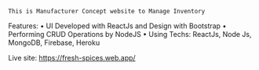 	This is Manufacturer Concept website to Manage Inventory 
  Features:
  •	UI Developed with ReactJs and Design with Bootstrap
  •	Performing CRUD Operations by NodeJS
  • Using Techs: ReactJs, Node Js, MongoDB, Firebase, Heroku
  
  Live site: https://fresh-spices.web.app/
